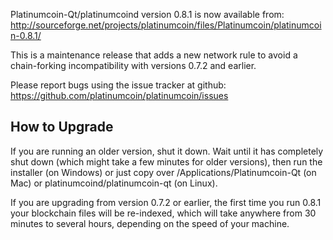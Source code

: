 Platinumcoin-Qt/platinumcoind version 0.8.1 is now available from:
  http://sourceforge.net/projects/platinumcoin/files/Platinumcoin/platinumcoin-0.8.1/

This is a maintenance release that adds a new network rule to avoid
a chain-forking incompatibility with versions 0.7.2 and earlier.

Please report bugs using the issue tracker at github:
  https://github.com/platinumcoin/platinumcoin/issues


How to Upgrade
--------------

If you are running an older version, shut it down. Wait
until it has completely shut down (which might take a few minutes for older
versions), then run the installer (on Windows) or just copy over
/Applications/Platinumcoin-Qt (on Mac) or platinumcoind/platinumcoin-qt (on Linux).

If you are upgrading from version 0.7.2 or earlier, the first time you
run 0.8.1 your blockchain files will be re-indexed, which will take
anywhere from 30 minutes to several hours, depending on the speed of
your machine.
